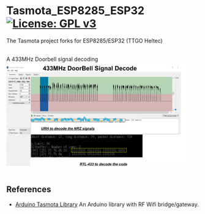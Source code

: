 # Tasmota_ESP8285_ESP32 [![License: GPL v3](https://img.shields.io/badge/License-GPLv3-blue.svg)](https://www.gnu.org/licenses/gpl-3.0)<br>
The Tasmota project forks for ESP8285/ESP32 (TTGO Heltec)

<br>
A 433MHz Doorbell signal decoding <br>
<img src="pic/Doorbell433.png" width=480/>
<br><br>

## References
  - [Arduino Tasmota Library](https://github.com/arendst/Tasmota) An Arduino library with RF Wifi bridge/gateway.
